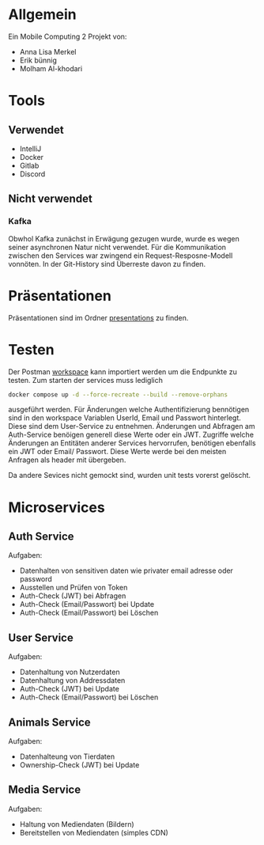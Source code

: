 # Allgemein
Ein Mobile Computing 2 Projekt von:
- Anna Lisa Merkel
- Erik bünnig
- Molham Al-khodari

# Tools
## Verwendet
- IntelliJ
- Docker
- Gitlab
- Discord

## Nicht verwendet
### Kafka
Obwhol Kafka zunächst in Erwägung gezugen wurde, wurde es wegen seiner asynchronen Natur nicht
verwendet. Für die Kommunikation zwischen den Services war zwingend ein Request-Resposne-Modell
vonnöten. In der Git-History sind Überreste davon zu finden.

# Präsentationen
Präsentationen sind im Ordner [presentations][pres] zu finden.

# Testen
Der Postman [workspace][postman] kann importiert werden um die Endpunkte zu testen. Zum starten der
services muss lediglich
```sh
docker compose up -d --force-recreate --build --remove-orphans
```
ausgeführt werden. Für Änderungen welche Authentifizierung bennötigen sind in den workspace
Variablen UserId, Email und Passwort hinterlegt. Diese sind dem User-Service zu entnehmen.
Änderungen und Abfragen am Auth-Service benöigen generell diese Werte oder ein JWT. Zugriffe welche
Änderungen an Entitäten anderer Services hervorrufen, benötigen ebenfalls ein JWT oder Email/
Passwort. Diese Werte werde bei den meisten Anfragen als header mit übergeben.

Da andere Sevices nicht gemockt sind, wurden unit tests vorerst gelöscht.

# Microservices
## Auth Service
Aufgaben:
- Datenhalten von sensitiven daten wie privater email adresse oder password
- Ausstellen und Prüfen von Token
- Auth-Check (JWT) bei Abfragen
- Auth-Check (Email/Passwort) bei Update
- Auth-Check (Email/Passwort) bei Löschen

## User Service
Aufgaben:
- Datenhaltung von Nutzerdaten
- Datenhaltung von Addressdaten
- Auth-Check (JWT) bei Update
- Auth-Check (Email/Passwort) bei Löschen

## Animals Service
Aufgaben:
- Datenhalteung von Tierdaten
- Ownership-Check (JWT) bei Update

## Media Service
Aufgaben:
- Haltung von Mediendaten (Bildern)
- Bereitstellen von Mediendaten (simples CDN)

[pres]: ./docs/presentations/
[postman]: ./postman-workspace.json

